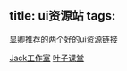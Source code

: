 title: ui资源站
tags:
---

显卿推荐的两个好的ui资源链接

[Jack工作室](http://blog.sina.com.cn/deviljack99)
[叶子课堂](http://i.ui.cn/ucenter/195275.html)
